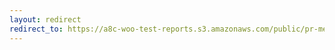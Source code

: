 ```yaml
---
layout: redirect
redirect_to: https://a8c-woo-test-reports.s3.amazonaws.com/public/pr-merge/38709/e2e/index.html
---
```


